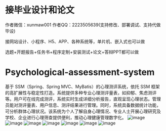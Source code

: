 # 接毕业设计和论文
作者微信：xunmaw001  作者QQ：2223505639(支持修改、部署调试、支持代做毕设)

接网站设计、小程序、H5、APP、各种系统等，单片机、嵌入式也可以做

选题+开题报告+任务书+程序定制+安装测试+论文+答辩PPT都可以做
# Psychological-assessment-system
基于 SSM（Spring、Spring MVC、MyBatis）的心理测评系统，依托 SSM 框架的高扩展性与稳定性打造。系统提供多种专业心理测评量表，如抑郁、焦虑测评等。用户可在线完成测评，系统实时生成详细分析报告，直观呈现心理状态。管理员能对测评量表、用户信息、测评结果进行管理。同时，系统具备数据统计功能，可分析群体心理状况。该系统为个人了解自身心理情况、专业人士开展心理研究及学校、企业进行心理筛查提供便利，推动心理健康管理数字化。 
![image](https://github.com/user-attachments/assets/ad014614-d43e-4b8a-aed2-5a9a66d63ae5)
![image](https://github.com/user-attachments/assets/272557f7-7cba-43dd-82a9-e895fe33f939)
![image](https://github.com/user-attachments/assets/cdf67e8c-4f18-4d41-a31f-5216cd4c363d)
![image](https://github.com/user-attachments/assets/be39d1b1-fc60-4878-95a1-a8c344785a28)
![image](https://github.com/user-attachments/assets/3d6a257d-b7ae-470f-9fb1-9f74cb5c1241)
![image](https://github.com/user-attachments/assets/872765c5-4a25-45f3-a99d-df011086a047)
![image](https://github.com/user-attachments/assets/27047482-f198-45e5-ad9c-0fc2b273ad74)
